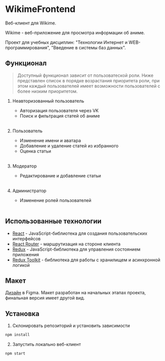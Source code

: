 # WikimeFrontend

Веб-клиент для Wikime. 

Wikime - веб-приложение для просмотра информации об аниме.

Проект для учебных дисциплин: "Технологии Интернет и WEB-программирования", "Введение в системы баз данных".

## Функционал

>Доступный функционал зависит от пользоватеской роли. Ниже представлен список в порядке возрастания приоритета роли, при этом каждый пользователей имеет возможности пользователей с более низким приоритетом.


1. Неавторизованный пользователь

    - Авторизация пользователя через VK
    - Поиск и фильтрация статей об аниме
    <br></br>
    
2. Пользователь

    - Изменение имени и аватара 
    - Добавление и удаление статей из избранного
    - Оценка статьи
    <br></br> 

3. Модератор

    - Редактирование и добавление статьи
    <br></br>

4. Администратор

    - Изменение ролей пользователей
    <br></br>

## Использованные технологии

- [React](https://reactjs.org/) - JavaScript-библиотека для создания пользовательских интерфейсов
- [React Router](https://reactrouter.com/en/6.5.0) - маршрутизация на стороне клиента
- [Redux](https://redux.js.org/) - JavaScript-библиотека для управления состоянием приложения
- [Redux Toolkit](https://redux-toolkit.js.org/) - библиотека для работы с хранилищем и асинхронной логикой

## Макет

[Дизайн](https://www.figma.com/file/DPbTCQA7jVXjRaGxUT8wBr/Wikime?node-id=68%3A3&t=2b6tNyRkOtxZqyve-1) в Figma. Макет разработан на начальных этапах проекта, финальная версия имеет другой вид.

## Установка

1. Склонировать репозиторий и установить зависимости
```bash
npm install
```
2. Запустить локально веб-клиент
```bash
npm start
```
